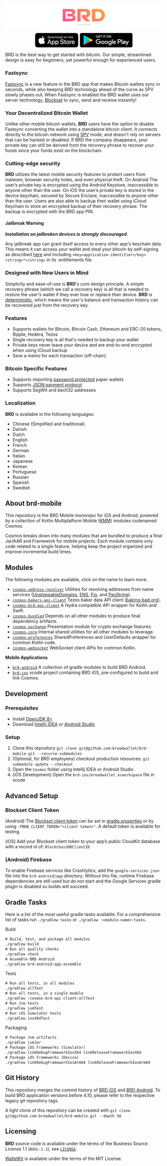 [![Bread](images/top-logo.png)](https://brd.com/)

<div align="center">
  <a href="https://apps.apple.com/us/app/brd-bitcoin-wallet-btc-bch-eth/id885251393"><img align="center" width="140px" height="47px" src="images/app_store.png"/></a>
  <a href="https://play.google.com/store/apps/details?id=com.breadwallet"><img align="center" width="170px" height="47px" src="images/play_store.png"/></a>
</div>

BRD is the best way to get started with bitcoin.
Our simple, streamlined design is easy for beginners, yet powerful enough for experienced users.

### Fastsync
[Fastsync](https://brd.com/blog/fastsync-explained) is a new feature in the BRD app that makes Bitcoin wallets sync in seconds, while also keeping BRD technology ahead of the curve as SPV slowly phases out.
When Fastsync is enabled the BRD wallet uses our server technology, [Blockset](https://docs.blockset.com/) to sync, send and receive instantly!

### Your Decentralized Bitcoin Wallet

Unlike other mobile bitcoin wallets, **BRD** users have the option to disable Fastsync converting the wallet into a standalone bitcoin client.
It connects directly to the bitcoin network using [SPV](https://en.bitcoin.it/wiki/Thin_Client_Security#Header-Only_Clients) mode, and doesn't rely on servers that can be hacked or disabled.
If BRD the company disappears, your private key can still be derived from the recovery phrase to recover your funds since your funds exist on the blockchain.

### Cutting-edge security

**BRD** utilizes the latest mobile security features to protect users from malware, browser security holes, and even physical theft.
On Android The user’s private key is encrypted using the Android Keystore, inaccessible to anyone other than the user.
On iOS the user’s private key is stored in the device keychain, secured by Secure Enclave, inaccessible to anyone other than the user.
Users are also able to backup their wallet using iCloud Keychain to store an encrypted backup of their recovery phrase.
The backup is encrypted with the BRD app PIN.

#### Jailbreak Warning

***Installation on jailbroken devices is strongly discouraged.***

Any jailbreak app can grant itself access to every other app's keychain data. This means it can access your wallet and steal your bitcoin by self-signing as described [here](http://www.saurik.com/id/8) and including `<key>application-identifier</key><string>*</string>` in its .entitlements file.

### Designed with New Users in Mind

Simplicity and ease-of-use is **BRD**'s core design principle. A simple recovery phrase (which we call a recovery key) is all that is needed to restore the user's wallet if they ever lose or replace their device. **BRD** is [deterministic](https://github.com/bitcoin/bips/blob/master/bip-0032.mediawiki), which means the user's balance and transaction history can be recovered just from the recovery key.

### Features

- Supports wallets for Bitcoin, Bitcoin Cash, Ethereum and ERC-20 tokens, Ripple, Hedera, Tezos
- Single recovery key is all that's needed to backup your wallet
- Private keys never leave your device and are end-to-end encrypted when using iCloud backup
- Save a memo for each transaction (off-chain)

### Bitcoin Specific Features
- Supports importing [password protected](https://github.com/bitcoin/bips/blob/master/bip-0038.mediawiki) paper wallets
- Supports [JSON payment protocol](https://bitpay.com/docs/payment-protocol)
- Supports SegWit and bech32 addresses

### Localization

**BRD** is available in the following languages:

- Chinese (Simplified and traditional)
- Danish
- Dutch
- English
- French
- German
- Italian
- Japanese
- Korean
- Portuguese
- Russian
- Spanish
- Swedish

## About brd-mobile

This repository is the BRD Mobile monorepo for iOS and Android, powered by a collection of Kotlin Multiplatform Mobile ([KMM](https://kotlinlang.org/lp/mobile/)) modules codenamed Cosmos.

Cosmos breaks down into many modules that are bundled to produce a final Jar/AAR and Framework for mobile projects.
Each module contains only code related to a single feature, helping keep the project organized and improve incremental build times.

## Modules

The following modules are available, click on the name to learn more.

- [`cosmos-address-resolver`](/cosmos-address-resolver) Utilities for resolving addresses from name services ([UnstoppableDomains](https://unstoppabledomains.com/), [ENS](https://ens.domains/), [Fio](https://fioprotocol.io/), and [PayString](https://paystring.org/)).
- [`cosmos-bakers-api-client`](/cosmos-bakers-api-client) Tezos baker data API client ([baking-bad.org](http://baking-bad.org)).
- [`cosmos-brd-api-client`](/cosmos-brd-api-client) A Hydra compatible API wrapper for Kotlin and Swift.
- [`cosmos-bundled`](/cosmos-bundled) Depends on all other modules to produce final dependency artifacts.
- [`cosmos-exchange`](/cosmos-exchange) Presentation module for crypto exchange features.
- [`cosmos-core`](/cosmos-core) Internal shared utilities for all other modules to leverage.
- [`cosmos-preferences`](/cosmos-preferences) SharedPreferences and UserDefaults wrapper for common Kotlin code.
- [`cosmos-websocket`](/cosmos-websocket) WebSocket client APIs for common Kotlin.

**Mobile Applications**

- [`brd-android`](/brd-android) A collection of gradle modules to build BRD Android.
- [`brd-ios`](/brd-ios) xcode project containing BRD iOS, pre-configured to build and link Cosmos.

## Development

### Prerequisites

- Install [OpenJDK 8+](https://adoptopenjdk.net/installation.html?variant=openjdk8)
- Download [Intellij IDEA](https://www.jetbrains.com/idea/) or [Android Studio](https://developer.android.com/studio/)

### Setup

1. Clone this repository `git clone git@github.com:breadwallet/brd-mobile.git --recurse-submodules`
2. (Optional, for BRD employees) checkout production resources: `git submodule update --checkout`
3. Open the `Cosmos` folder using Intellij IDEA or Android Studio
4. (iOS Development) Open the `brd-ios/breadwallet.xcworkspace` file in xcode

## Advanced Setup

### Blockset Client Token

(Android) The [Blockset client token](https://blockset.com/docs/v1/tools/authentication) can be set in [gradle.properties](gradle.properties) or by using `-PBDB_CLIENT_TOKEN="<client token>"`.
A default token is available for testing.

(iOS) Add your Blockset client token to your app’s public CloudKit database with a record id of: `BlockchainDBClientID`

### (Android) Firebase

To enable Firebase services like Crashlytics, add the `google-services.json` file into the `brd-android/app` directory.
Without this file, runtime Firebase dependencies are still used but do not start and the Google Services gradle plugin is disabled so builds will succeed.


## Gradle Tasks

Here is a list of the most useful gradle tasks available.
For a comprehensive list of tasks run `./gradlew tasks` or `./gradlew :<module-name>:tasks`.


Build
```shell
# Build, test, and package all modules
./gradlew build
# Run all quality checks
./gradlew check
# Assemble BRD Android
./gradlew brd-android:app:assemble
```

Tests
```shell
# Run all tests, in all modules
./gradlew allTest
# Run all tests, in a single module
./gradlew :cosmos-brd-api-client:allTest
# Run Jvm tests
./gradlew jvmTest
# Run iOS Simulator tests
./gradlew iosX64Test
```

Packaging
```shell
# Package Jvm artifacts
./gradlew jvmJar
# Package iOS Frameworks (Simulator)
./gradlew linkDebugFrameworkIosX64 linkReleaseFrameworkIosX64
# Package iOS Frameworks (Device)
./gradlew linkDebugFrameworkIosArm64 linkReleaseFrameworkIosArm64
```

## Git History

This repository merges the commit history of [BRD iOS](https://github.com/breadwallet/breadwallet-ios) and [BRD Android](https://github.com/breadwallet/breadwallet-android).
To build BRD application versions before 4.10, please refer to the respective legacy git repository tags.

A light clone of this repository can be created with `git clone git@github.com:breadwallet/brd-mobile.git --depth 50`


## Licensing

**BRD** source code is available under the terms of the Business Source License 1.1 (`BUSL-1.1`), see [`LICENSE`](./LICENSE).

[WalletKit](https://github.com/blockset-corp/walletkit) is available under the terms of the MIT License.
